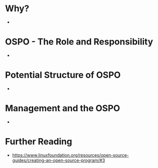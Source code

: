 # Why?

 - <Insert notes here>


# OSPO - The Role and Responsibility

- <Insert notes here>


# Potential Structure of OSPO

 - <Insert notes here>
 

# Management and the OSPO
 
 - <Insert notes here>
 
 

# Further Reading

- https://www.linuxfoundation.org/resources/open-source-guides/creating-an-open-source-program/#3

